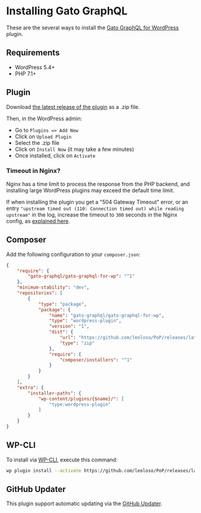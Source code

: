 # Installing Gato GraphQL

These are the several ways to install the [Gato GraphQL for WordPress](../layers/GatoGraphQLForWP/plugins/gato-graphql-for-wp) plugin.

## Requirements

- WordPress 5.4+
- PHP 7.1+

## Plugin

Download [the latest release of the plugin][latest-release-url] as a .zip file.

Then, in the WordPress admin:

- Go to `Plugins => Add New`
- Click on `Upload Plugin`
- Select the .zip file
- Click on `Install Now` (it may take a few minutes)
- Once installed, click on `Activate`

### Timeout in Nginx?

Nginx has a time limit to process the response from the PHP backend, and installing large WordPress plugins may exceed the default time limit.

If when installing the plugin you get a "504 Gateway Timeout" error, or an entry `"upstream timed out (110: Connection timed out) while reading upstream"` in the log, increase the timeout to `300` seconds in the Nginx config, as [explained here](https://wordpress.org/support/topic/504-gateway-time-out-504-gateway-time-out-nginx/#post-13423918).

## Composer

Add the following configuration to your `composer.json`:

```json
{
    "require": {
        "gato-graphql/gato-graphql-for-wp": "^1"
    },
    "minimum-stability": "dev",
    "repositories": [
        {
            "type": "package",
            "package": {
                "name": "gato-graphql/gato-graphql-for-wp",
                "type": "wordpress-plugin",
                "version": "1",
                "dist": {
                    "url": "https://github.com/leoloso/PoP/releases/latest/download/gato-graphql.zip",
                    "type": "zip"
                },
                "require": {
                    "composer/installers": "^1"
                }
            }
        }
    ],
    "extra": {
        "installer-paths": {
            "wp-content/plugins/{$name}/": [
                "type:wordpress-plugin"
            ]
        }
    }
}
```

## WP-CLI

To install via [WP-CLI](http://wp-cli.org/), execute this command:

```bash
wp plugin install --activate https://github.com/leoloso/PoP/releases/latest/download/gato-graphql.zip
```

## GitHub Updater

This plugin support automatic updating via the [GitHub Updater](https://github.com/afragen/github-updater).

[latest-release-url]: https://github.com/leoloso/PoP/releases/latest/download/gato-graphql.zip
